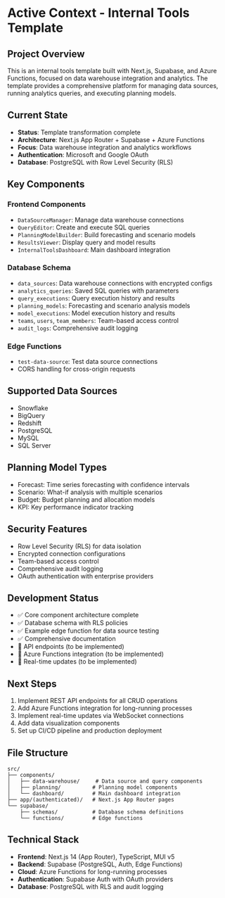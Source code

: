 # Active Context - Internal Tools Template

## Project Overview
This is an internal tools template built with Next.js, Supabase, and Azure Functions, focused on data warehouse integration and analytics. The template provides a comprehensive platform for managing data sources, running analytics queries, and executing planning models.

## Current State
- **Status**: Template transformation complete
- **Architecture**: Next.js App Router + Supabase + Azure Functions
- **Focus**: Data warehouse integration and analytics workflows
- **Authentication**: Microsoft and Google OAuth
- **Database**: PostgreSQL with Row Level Security (RLS)

## Key Components

### Frontend Components
- `DataSourceManager`: Manage data warehouse connections
- `QueryEditor`: Create and execute SQL queries
- `PlanningModelBuilder`: Build forecasting and scenario models
- `ResultsViewer`: Display query and model results
- `InternalToolsDashboard`: Main dashboard integration

### Database Schema
- `data_sources`: Data warehouse connections with encrypted configs
- `analytics_queries`: Saved SQL queries with parameters
- `query_executions`: Query execution history and results
- `planning_models`: Forecasting and scenario analysis models
- `model_executions`: Model execution history and results
- `teams`, `users`, `team_members`: Team-based access control
- `audit_logs`: Comprehensive audit logging

### Edge Functions
- `test-data-source`: Test data source connections
- CORS handling for cross-origin requests

## Supported Data Sources
- Snowflake
- BigQuery
- Redshift
- PostgreSQL
- MySQL
- SQL Server

## Planning Model Types
- Forecast: Time series forecasting with confidence intervals
- Scenario: What-if analysis with multiple scenarios
- Budget: Budget planning and allocation models
- KPI: Key performance indicator tracking

## Security Features
- Row Level Security (RLS) for data isolation
- Encrypted connection configurations
- Team-based access control
- Comprehensive audit logging
- OAuth authentication with enterprise providers

## Development Status
- ✅ Core component architecture complete
- ✅ Database schema with RLS policies
- ✅ Example edge function for data source testing
- ✅ Comprehensive documentation
- 🔄 API endpoints (to be implemented)
- 🔄 Azure Functions integration (to be implemented)
- 🔄 Real-time updates (to be implemented)

## Next Steps
1. Implement REST API endpoints for all CRUD operations
2. Add Azure Functions integration for long-running processes
3. Implement real-time updates via WebSocket connections
4. Add data visualization components
5. Set up CI/CD pipeline and production deployment

## File Structure
```
src/
├── components/
│   ├── data-warehouse/     # Data source and query components
│   ├── planning/          # Planning model components
│   └── dashboard/         # Main dashboard integration
├── app/(authenticated)/   # Next.js App Router pages
└── supabase/
    ├── schemas/           # Database schema definitions
    └── functions/         # Edge functions
```

## Technical Stack
- **Frontend**: Next.js 14 (App Router), TypeScript, MUI v5
- **Backend**: Supabase (PostgreSQL, Auth, Edge Functions)
- **Cloud**: Azure Functions for long-running processes
- **Authentication**: Supabase Auth with OAuth providers
- **Database**: PostgreSQL with RLS and audit logging
